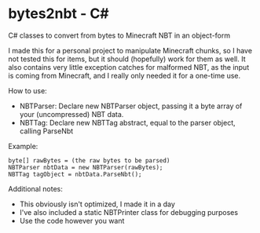 # bytes2nbt - C#
C# classes to convert from bytes to Minecraft NBT in an object-form

I made this for a personal project to manipulate Minecraft chunks, so I have not tested this for items, but it should (hopefully) work for them as well. It also contains very little exception catches for malformed NBT, as the input is coming from Minecraft, and I really only needed it for a one-time use.

How to use:
- NBTParser: Declare new NBTParser object, passing it a byte array of your (uncompressed) NBT data.
- NBTTag: Declare new NBTTag abstract, equal to the parser object, calling ParseNbt

Example:
```
byte[] rawBytes = (the raw bytes to be parsed)
NBTParser nbtData = new NBTParser(rawBytes);
NBTTag tagObject = nbtData.ParseNbt();
```

Additional notes:
- This obviously isn't optimized, I made it in a day
- I've also included a static NBTPrinter class for debugging purposes
- Use the code however you want 
